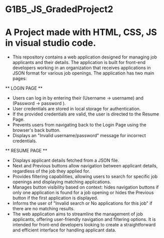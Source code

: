 # G1B5_JS_GradedProject2
# A Project made with HTML, CSS, JS in visual studio code.
* This repository contains a web application designed for managing job applicants and their details. The application is built for front-end developers working in an 
  organization that receives applications in JSON format for various job openings. The application has two main pages:

** LOGIN PAGE **
* Users can log in by entering their (Username -> username)  and (Password -> password ).
* User credentials are stored in local storage for authentication.
* If the provided credentials are valid, the user is directed to the Resume Page.
* Prevents users from navigating back to the Login Page using the browser's back button.
* Displays an "Invalid username/password" message for incorrect credentials.

  
** RESUME PAGE **
* Displays applicant details fetched from a JSON file.
* Next and Previous buttons allow navigation between applicant details, regardless of the job they applied for.
* Provides filtering capabilities, allowing users to search for specific job openings and displaying matching applications.
* Manages button visibility based on context: hides navigation buttons if only one application is found for a job opening or hides the Previous button if the first 
  application is displayed.
* Informs the user of "Invalid search or No applications for this job" if there are no matching results.
* The web application aims to streamline the management of job applicants, offering user-friendly navigation and filtering options. It is intended for front-end developers 
   looking to create a straightforward and efficient interface for handling applicant data.
